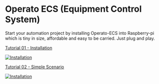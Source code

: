 # Operato ECS (Equipment Control System)

Start your automation project by installing Operato-ECS into Raspberry-pi which is tiny in size, affordable and easy to be carried. Just plug and play.

[Tutorial 01 - Installation](./tutorial-01-installation.md)

[![Installation](https://img.youtube.com/vi/AM6LZ_NcNYM/mqdefault.jpg)](https://youtu.be/AM6LZ_NcNYM)

[Tutorial 02 - Simple Scenario](./tutorial-01-installation.md)

[![Installation](https://img.youtube.com/vi/MdOpjZxVZ_c/mqdefault.jpg)](https://youtu.be/MdOpjZxVZ_c)

